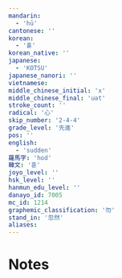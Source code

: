 ```yaml
---
mandarin:
  - 'hū'
cantonese: ''
korean:
  - '홀'
korean_native: ''
japanese:
  - 'KOTSU'
japanese_nanori: ''
vietnamese:
middle_chinese_initial: 'x'
middle_chinese_final: 'uət'
stroke_count: ''
radical: '心'
skip_number: '2-4-4'
grade_level: '先進'
pos: ''
english:
  - 'sudden'
羅馬字: 'hod'
韓文: '혿'
joyo_level: ''
hsk_level: ''
hanmun_edu_level: ''
danayo_id: 7005
mc_id: 1214
graphemic_classification: '勿'
stand_in: '忽然'
aliases:
---
```


# Notes
